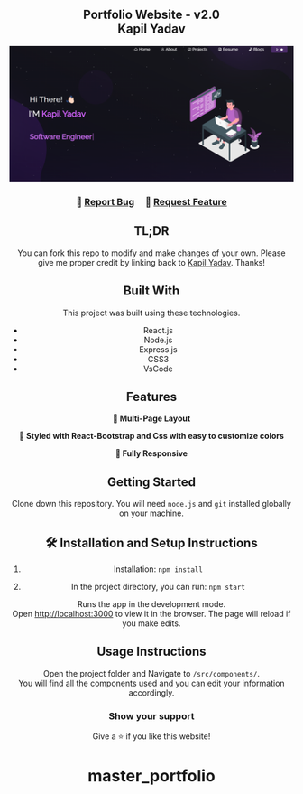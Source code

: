 <h2 align="center">
  Portfolio Website - v2.0<br/>
  <a>Kapil Yadav</a>
</h2>
<div align="center">
  <img alt="Demo" src="./Images/readme-img.png" />

<br/>

<h3 align="center">
    🔹
    <a href="https://github.com/officialkapilydv/my-portfolio/issues">Report Bug</a> &nbsp; &nbsp;
    🔹
    <a href="https://github.com/officialkapilydv/my-portfolio/issues">Request Feature</a>
</h3>

## TL;DR

You can fork this repo to modify and make changes of your own. Please give me proper credit by linking back to [Kapil Yadav]([https://github.com/officialkapilydv/my-portfolio]). Thanks!

## Built With


This project was built using these technologies.

- React.js
- Node.js
- Express.js
- CSS3
- VsCode

## Features

**📖 Multi-Page Layout**

**🎨 Styled with React-Bootstrap and Css with easy to customize colors**

**📱 Fully Responsive**

## Getting Started

Clone down this repository. You will need `node.js` and `git` installed globally on your machine.

## 🛠 Installation and Setup Instructions

1. Installation: `npm install`

2. In the project directory, you can run: `npm start`

Runs the app in the development mode.\
Open [http://localhost:3000](http://localhost:3000) to view it in the browser.
The page will reload if you make edits.

## Usage Instructions

Open the project folder and Navigate to `/src/components/`. <br/>
You will find all the components used and you can edit your information accordingly.

### Show your support

Give a ⭐ if you like this website!
# master_portfolio
